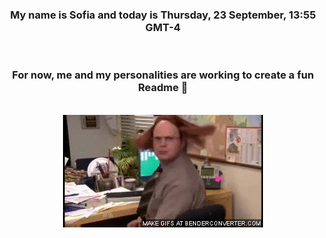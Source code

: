 


<div align="center">
<h3 >My name is Sofia and today is Thursday, 23 September, 13:55 GMT-4</h3><br>
<h3 >For now, me and my personalities are working to create a fun Readme 👋
</h3><br>
<img src='img/dwight.gif' alt='working...'/>
</div>
